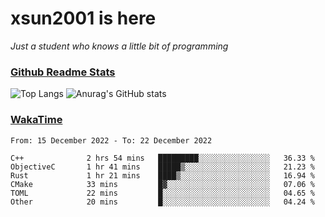 # xsun2001 is here

*Just a student who knows a little bit of programming*

### [Github Readme Stats](https://github.com/anuraghazra/github-readme-stats)

![Top Langs](https://github-readme-stats.vercel.app/api/top-langs/?username=xsun2001&layout=compact&theme=radical) ![Anurag's GitHub stats](https://github-readme-stats.vercel.app/api?username=xsun2001&show_icons=true&theme=radical)

### [WakaTime](https://wakatime.com)

<!--START_SECTION:waka-->

```text
From: 15 December 2022 - To: 22 December 2022

C++              2 hrs 54 mins   █████████░░░░░░░░░░░░░░░░   36.33 %
ObjectiveC       1 hr 41 mins    █████▒░░░░░░░░░░░░░░░░░░░   21.23 %
Rust             1 hr 21 mins    ████▒░░░░░░░░░░░░░░░░░░░░   16.94 %
CMake            33 mins         █▓░░░░░░░░░░░░░░░░░░░░░░░   07.06 %
TOML             22 mins         █░░░░░░░░░░░░░░░░░░░░░░░░   04.65 %
Other            20 mins         █░░░░░░░░░░░░░░░░░░░░░░░░   04.24 %
```

<!--END_SECTION:waka-->
